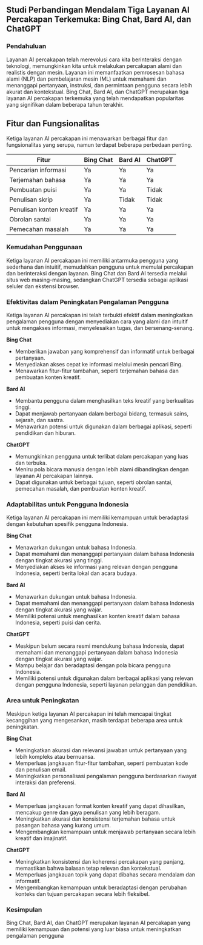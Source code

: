 ## Studi Perbandingan Mendalam Tiga Layanan AI Percakapan Terkemuka: Bing Chat, Bard AI, dan ChatGPT

### Pendahuluan

Layanan AI percakapan telah merevolusi cara kita berinteraksi dengan teknologi, memungkinkan kita untuk melakukan percakapan alami dan realistis dengan mesin. Layanan ini memanfaatkan pemrosesan bahasa alami (NLP) dan pembelajaran mesin (ML) untuk memahami dan menanggapi pertanyaan, instruksi, dan permintaan pengguna secara lebih akurat dan kontekstual. Bing Chat, Bard AI, dan ChatGPT merupakan tiga layanan AI percakapan terkemuka yang telah mendapatkan popularitas yang signifikan dalam beberapa tahun terakhir.

## Fitur dan Fungsionalitas

Ketiga layanan AI percakapan ini menawarkan berbagai fitur dan fungsionalitas yang serupa, namun terdapat beberapa perbedaan penting.

| Fitur | Bing Chat | Bard AI | ChatGPT |
|---|---|---|---|
| Pencarian informasi | Ya | Ya | Ya |
| Terjemahan bahasa | Ya | Ya | Ya |
| Pembuatan puisi | Ya | Ya | Tidak |
| Penulisan skrip | Ya | Tidak | Tidak |
| Penulisan konten kreatif | Ya | Ya | Ya |
| Obrolan santai | Ya | Ya | Ya |
| Pemecahan masalah | Ya | Ya | Ya |

### Kemudahan Penggunaan

Ketiga layanan AI percakapan ini memiliki antarmuka pengguna yang sederhana dan intuitif, memudahkan pengguna untuk memulai percakapan dan berinteraksi dengan layanan. Bing Chat dan Bard AI tersedia melalui situs web masing-masing, sedangkan ChatGPT tersedia sebagai aplikasi seluler dan ekstensi browser.

### Efektivitas dalam Peningkatan Pengalaman Pengguna

Ketiga layanan AI percakapan ini telah terbukti efektif dalam meningkatkan pengalaman pengguna dengan menyediakan cara yang alami dan intuitif untuk mengakses informasi, menyelesaikan tugas, dan bersenang-senang.

**Bing Chat**

* Memberikan jawaban yang komprehensif dan informatif untuk berbagai pertanyaan.
* Menyediakan akses cepat ke informasi melalui mesin pencari Bing.
* Menawarkan fitur-fitur tambahan, seperti terjemahan bahasa dan pembuatan konten kreatif.

**Bard AI**

* Membantu pengguna dalam menghasilkan teks kreatif yang berkualitas tinggi.
* Dapat menjawab pertanyaan dalam berbagai bidang, termasuk sains, sejarah, dan sastra.
* Menawarkan potensi untuk digunakan dalam berbagai aplikasi, seperti pendidikan dan hiburan.

**ChatGPT**

* Memungkinkan pengguna untuk terlibat dalam percakapan yang luas dan terbuka.
* Meniru pola bicara manusia dengan lebih alami dibandingkan dengan layanan AI percakapan lainnya.
* Dapat digunakan untuk berbagai tujuan, seperti obrolan santai, pemecahan masalah, dan pembuatan konten kreatif.

### Adaptabilitas untuk Pengguna Indonesia

Ketiga layanan AI percakapan ini memiliki kemampuan untuk beradaptasi dengan kebutuhan spesifik pengguna Indonesia.

**Bing Chat**

* Menawarkan dukungan untuk bahasa Indonesia.
* Dapat memahami dan menanggapi pertanyaan dalam bahasa Indonesia dengan tingkat akurasi yang tinggi.
* Menyediakan akses ke informasi yang relevan dengan pengguna Indonesia, seperti berita lokal dan acara budaya.

**Bard AI**

* Menawarkan dukungan untuk bahasa Indonesia.
* Dapat memahami dan menanggapi pertanyaan dalam bahasa Indonesia dengan tingkat akurasi yang wajar.
* Memiliki potensi untuk menghasilkan konten kreatif dalam bahasa Indonesia, seperti puisi dan cerita.

**ChatGPT**

* Meskipun belum secara resmi mendukung bahasa Indonesia, dapat memahami dan menanggapi pertanyaan dalam bahasa Indonesia dengan tingkat akurasi yang wajar.
* Mampu belajar dan beradaptasi dengan pola bicara pengguna Indonesia.
* Memiliki potensi untuk digunakan dalam berbagai aplikasi yang relevan dengan pengguna Indonesia, seperti layanan pelanggan dan pendidikan.

### Area untuk Peningkatan

Meskipun ketiga layanan AI percakapan ini telah mencapai tingkat kecanggihan yang mengesankan, masih terdapat beberapa area untuk peningkatan.

**Bing Chat**

* Meningkatkan akurasi dan relevansi jawaban untuk pertanyaan yang lebih kompleks atau bernuansa.
* Memperluas jangkauan fitur-fitur tambahan, seperti pembuatan kode dan penulisan email.
* Meningkatkan personalisasi pengalaman pengguna berdasarkan riwayat interaksi dan preferensi.

**Bard AI**

* Memperluas jangkauan format konten kreatif yang dapat dihasilkan, mencakup genre dan gaya penulisan yang lebih beragam.
* Meningkatkan akurasi dan konsistensi terjemahan bahasa untuk pasangan bahasa yang kurang umum.
* Mengembangkan kemampuan untuk menjawab pertanyaan secara lebih kreatif dan imajinatif.

**ChatGPT**

* Meningkatkan konsistensi dan koherensi percakapan yang panjang, memastikan bahwa balasan tetap relevan dan kontekstual.
* Memperluas jangkauan topik yang dapat dibahas secara mendalam dan informatif.
* Mengembangkan kemampuan untuk beradaptasi dengan perubahan konteks dan tujuan percakapan secara lebih fleksibel.

### Kesimpulan

Bing Chat, Bard AI, dan ChatGPT merupakan layanan AI percakapan yang memiliki kemampuan dan potensi yang luar biasa untuk meningkatkan pengalaman pengguna
